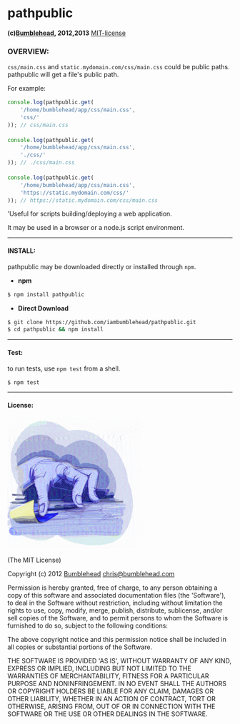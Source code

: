 pathpublic
==========
**(c)[Bumblehead][0], 2012,2013** [MIT-license](#license)  

### OVERVIEW:

`css/main.css` and `static.mydomain.com/css/main.css` could be public paths. pathpublic will get a file's public path.

For example:

```javascript
console.log(pathpublic.get(
    '/home/bumblehead/app/css/main.css',
    'css/'
)); // css/main.css
  
console.log(pathpublic.get(
    '/home/bumblehead/app/css/main.css',
    './css/'
)); // ./css/main.css
  
console.log(pathpublic.get(
    '/home/bumblehead/app/css/main.css',
    'https://static.mydomain.com/css/'
)); // https://static.mydomain.com/css/main.css 
```
 
'Useful for scripts building/deploying a web application.

It may be used in a browser or a node.js script environment.


[0]: http://www.bumblehead.com                            "bumblehead"

---------------------------------------------------------
#### <a id="install"></a>INSTALL:

pathpublic may be downloaded directly or installed through `npm`.

 * **npm**   

 ```bash
 $ npm install pathpublic
 ```

 * **Direct Download**
 
 ```bash  
 $ git clone https://github.com/iambumblehead/pathpublic.git
 $ cd pathpublic && npm install
 ```

---------------------------------------------------------
#### <a id="test"></a>Test:

 to run tests, use `npm test` from a shell.

 ```bash
 $ npm test
 ```
 
---------------------------------------------------------

#### <a id="license">License:

 ![scrounge](http://github.com/iambumblehead/scroungejs/raw/master/img/hand.png) 

(The MIT License)

Copyright (c) 2012 [Bumblehead][0] <chris@bumblehead.com>

Permission is hereby granted, free of charge, to any person obtaining a copy of this software and associated documentation files (the 'Software'), to deal in the Software without restriction, including without limitation the rights to use, copy, modify, merge, publish, distribute, sublicense, and/or sell copies of the Software, and to permit persons to whom the Software is furnished to do so, subject to the following conditions:

The above copyright notice and this permission notice shall be included in all copies or substantial portions of the Software.

THE SOFTWARE IS PROVIDED 'AS IS', WITHOUT WARRANTY OF ANY KIND, EXPRESS OR IMPLIED, INCLUDING BUT NOT LIMITED TO THE WARRANTIES OF MERCHANTABILITY, FITNESS FOR A PARTICULAR PURPOSE AND NONINFRINGEMENT. IN NO EVENT SHALL THE AUTHORS OR COPYRIGHT HOLDERS BE LIABLE FOR ANY CLAIM, DAMAGES OR OTHER LIABILITY, WHETHER IN AN ACTION OF CONTRACT, TORT OR OTHERWISE, ARISING FROM, OUT OF OR IN CONNECTION WITH THE SOFTWARE OR THE USE OR OTHER DEALINGS IN THE SOFTWARE.
